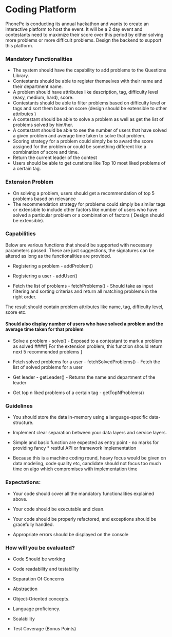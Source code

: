 # Coding Platform

PhonePe is conducting its annual hackathon and wants to create an interactive platform to host the event. It will be a 2 day event and contestants need to maximize their score over this period by either solving more problems or more difficult problems. Design the backend to support this platform.

### Mandatory Functionalities

* The system should have the capability to add problems to the Questions Library.
* Contestants should be able to register themselves with their name and their department name.
* A problem should have attributes like description, tag, difficulty level (easy, medium, hard), score.
* Contestants should be able to filter problems based on difficulty level or tags and sort them based on score (design should be extensible to other attributes )
* A contestant should be able to solve a problem as well as get the list of problems solved by him/her.
* A contestant should be able to see the number of users that have solved a given problem and average time taken to solve that problem.
* Scoring strategy for a problem could simply be to award the score assigned for the problem or could be something different like a combination of score and time.
* Return the current leader of the contest
* Users should be able to get curations like Top 10 most liked problems of a certain tag.

### Extension Problem

* On solving a problem, users should get a recommendation of top 5 problems based on relevance
* The recommendation strategy for problems could simply be similar tags or extensible to include other factors like number of users who have solved a particular problem or a combination of factors ( Design should be extensible).

### Capabilities

Below are various functions that should be supported with necessary parameters passed.
These are just suggestions, the signatures can be altered as long as the functionalities are provided.

* Registering a problem - addProblem()

* Registering a user - addUser()

* Fetch the list of problems - fetchProblems() - Should take as input filtering and sorting criterias and return all matching problems in the right order.

The result should contain problem attributes like name, tag, difficulty level, score etc.
#### Should also display number of users who have solved a problem and the average time taken for that problem
 * Solve a problem - solve() - Exposed to a contestant to mark a problem as solved
####[ For the extension problem, this function should return next 5 recommended problems ]

* Fetch solved problems for a user - fetchSolvedProblems() - Fetch the list of solved problems for a user
* Get leader - getLeader() - Returns the name and department of the leader
* Get top n liked problems of a certain tag - getTopNProblems()
 
### Guidelines

* You should store the data in-memory using a language-specific data-structure.
* Implement clear separation between your data layers and service layers.

* Simple and basic function are expected as entry point - no marks for providing fancy * restful API or framework implementation

* Because this is a machine coding round, heavy focus would be given on data modeling, code quality etc, candidate should not focus too much time on algo which compromises with implementation time

### Expectations:
* Your code should cover all the mandatory functionalities explained above.

* Your code should be executable and clean.

* Your code should be properly refactored, and exceptions should be gracefully handled.

* Appropriate errors should be displayed on the console

### How will you be evaluated?

* Code Should be working

* Code readability and testability

* Separation Of Concerns

* Abstraction

* Object-Oriented concepts.

* Language proficiency.

* Scalability

* Test Coverage (Bonus Points)
